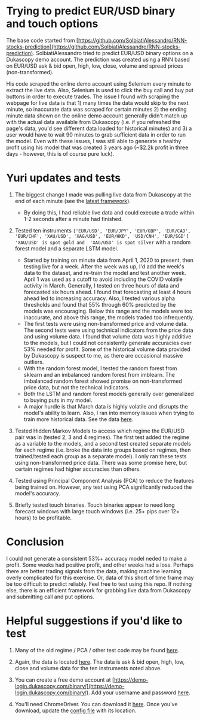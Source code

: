 # Trying to predict EUR/USD binary and touch options

The base code started from [https://github.com/SolbiatiAlessandro/RNN-stocks-prediction](https://github.com/SolbiatiAlessandro/RNN-stocks-prediction). SolbiatiAlessandro tried to predict EUR/USD binary options on a Dukascopy demo account. The prediction was created using a RNN based on EUR/USD ask & bid open, high, low, close, volume and spread prices (non-transformed).

His code scraped the online demo account using Selenium every minute to extract the live data. Also, Selenium is used to click the buy call and buy put buttons in order to execute trades. The issue I found with scraping the webpage for live data is that 1) many times the data would skip to the next minute, so inaccurate data was scraped for certain minutes 2) the ending minute data shown on the online demo account generally didn't match up with the actual data available from Dukascopy (i.e. if you refreshed the page's data, you'd see different data loaded for historical minutes) and 3) a user would have to wait 90 minutes to grab sufficient data in order to run the model. Even with these issues, I was still able to generate a healthy profit using his model that was created 3 years ago (~$2.2k profit in three days - however, this is of course pure luck).

# Yuri updates and tests

1. The biggest change I made was pulling live data from Dukascopy at the end of each minute (see the [latest framework](https://github.com/ScrapeWithYuri/RNN-stocks-prediction/blob/master/v.0.5.5-framework%20-%20RF.py)).
    - By doing this, I had reliable live data and could execute a trade within 1-2 seconds after a minute had finished.

2. Tested ten instruments ```['EUR/USD', 'EUR/JPY', 'EUR/GBP', 'EUR/CAD', 'EUR/CHF', 'XAU/USD', 'XAG/USD', 'EUR/HKD', 'USD/CNH', 'EUR/SGD'] 'XAU/USD' is spot gold and  'XAG/USD' is spot silver``` with a random forest model and a separate LSTM model.
    - Started by training on minute data from April 1, 2020 to present, then testing live for a week. After the week was up, I'd add the week's data to the dataset, and re-train the model and test another week. April 1 was used as a cutoff to avoid including the COVID volatile activity in March. Generally, I tested on three hours of data and forecasted six hours ahead. I found that forecasting at least 4 hours ahead led to increasing accuracy. Also, I tested various alpha thresholds and found that 55% through 60% predicted by the models was encouraging. Below this range and the models were too inaccurate, and above this range, the models traded too infrequently.
    - The first tests were using non-transformed price and volume data. The second tests were using technical indicators from the price data and using volume data. I found that volume data was highly additive to the models, but I could not consistently generate accuracies over 53% needed for profit. Some of the historical volume data provided by Dukascopy is suspect to me, as there are occasional massive outliers.
    - With the random forest model, I tested the random forest from sklearn and an imbalanced random forest from imblearn. The imbalanced random forest showed promise on non-transformed price data, but not the technical indicators.
    - Both the LSTM and random forest models generally over generalized to buying puts in my model.
    - A major hurdle is that March data is highly volatile and disrupts the model's ability to learn. Also, I ran into memory issues when trying to train more historical data. See the data [here](https://github.com/ScrapeWithYuri/RNN-stocks-prediction/tree/master/data).

3. Tested Hidden Markov Models to access which regime the EUR/USD pair was in (tested 2, 3 and 4 regimes). The first test added the regime as a variable to the models, and a second test created separate models for each regime (i.e. broke the data into groups based on regimes, then trained/tested each group as a separate model). I only ran these tests using non-transformed price data. There was some promise here, but certain regimes had higher accuracies than others.

4. Tested using Principal Component Analysis (PCA) to reduce the features being trained on. However, any test using PCA significantly reduced the model's accuracy.

5. Briefly tested touch binaries. Touch binaries appear to need long forecast windows with large touch windows (i.e. 25+ pips over 12+ hours) to be profitable.

# Conclusion

I could not generate a consistent 53%+ accuracy model neded to make a profit. Some weeks had positive profit, and other weeks had a loss. Perhaps there are better trading signals from the data, making machine learning overly complicated for this exercise. Or, data of this short of time frame may be too difficult to predict reliably. Feel free to test using this repo. If nothing else, there is an efficient framework for grabbing live data from Dukascopy and submitting call and put options.

# Helpful suggestions if you'd like to test

1. Many of the old regime / PCA / other test code may be found [here](https://github.com/ScrapeWithYuri/RNN-stocks-prediction/tree/master/old).

2. Again, the data is located [here](https://github.com/ScrapeWithYuri/RNN-stocks-prediction/tree/master/data). The data is ask & bid open, high, low, close and volume data for the ten instruments noted above.

3. You can create a free demo account at [https://demo-login.dukascopy.com/binary/](https://demo-login.dukascopy.com/binary/). Add your username and password [here](https://github.com/ScrapeWithYuri/RNN-stocks-prediction/blob/master/tmp/config.cfg).

4. You'll need ChromeDriver. You can download it [here](https://chromedriver.chromium.org/downloads). Once you've download, update the [config file](https://github.com/ScrapeWithYuri/RNN-stocks-prediction/blob/master/tmp/config.cfg) with its location.
